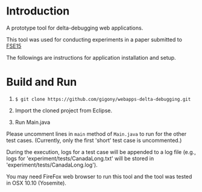 Introduction
=============

A prototype tool for delta-debugging web applications.

This tool was used for conducting experiments in a paper submitted to [FSE15](https://sites.google.com/site/fsewebdd/) 

The followings are instructions for application installation and setup.

Build and Run
=======

1) `$ git clone https://github.com/gigony/webapps-delta-debugging.git`

2) Import the cloned project from Eclipse.

3) Run Main.java


Please uncomment lines in `main` method of `Main.java` to run for the other test cases. (Currently, only the first 'short' test case is uncommented.)

During the execution, logs for a test case will be appended to a log file (e.g., logs for 'experiment/tests/CanadaLong.txt' will be stored in 'experiment/tests/CanadaLong.log').

You may need FireFox web browser to run this tool and the tool was tested in OSX 10.10 (Yosemite).


